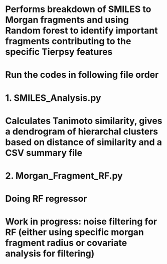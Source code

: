 
# Performs breakdown of SMILES to Morgan fragments and using Random forest to identify important fragments contributing to the specific Tierpsy features
# Run the codes in following file order

# 1. SMILES_Analysis.py
# Calculates Tanimoto similarity, gives a dendrogram of hierarchal clusters based on distance of similarity and a CSV summary file

# 2. Morgan_Fragment_RF.py
# Doing RF regressor
# Work in progress: noise filtering for RF (either using specific morgan fragment radius or covariate analysis for filtering)
